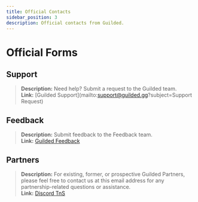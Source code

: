 ```yaml
---
title: Official Contacts
sidebar_position: 3
description: Official contacts from Guilded.
---
```


# Official Forms

## Support

> **Description:** Need help? Submit a request to the Guilded team.   <br/>
**Link:**  [Guilded Support](mailto:support@guilded.gg?subject=Support Request)

## Feedback

> **Description:** Submit feedback to the Feedback team.   <br/>
**Link:**  [Guilded Feedback](mailto:feedback@guilded.gg?subject=Feedback)

## Partners

> **Description:** For existing, former, or prospective Guilded Partners, please feel free to contact us at this email address for any partnership-related questions or assistance.   <br/>
**Link:** [Discord TnS](mailto:partners@guilded.gg?subject=Partners)
